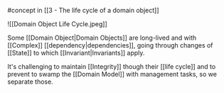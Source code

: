 #concept in [[3 - The life cycle of a domain object]]

![[Domain Object Life Cycle.jpeg]]

Some [[Domain Object|Domain Objects]] are long-lived and with [[Complex]] [[dependency|dependencies]], going through changes of [[State]] to which [[Invariant|Invariants]] apply.

It's challenging to maintain [[Integrity]] though their [[life cycle]] and to prevent to swamp the [[Domain Model]] with management tasks, so we separate those.
